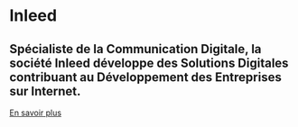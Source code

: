 # Inleed

## Spécialiste de la Communication Digitale, la société Inleed développe des Solutions Digitales contribuant au Développement des Entreprises sur Internet.

[En savoir plus](https://in-leed.com)